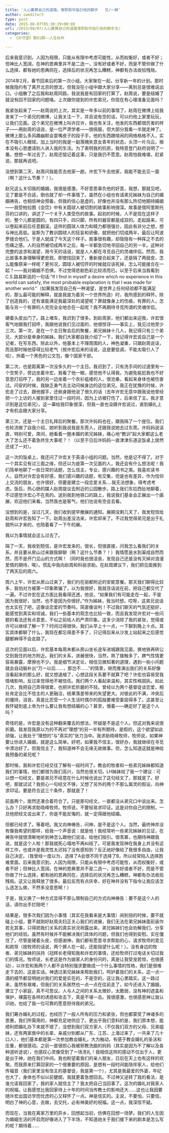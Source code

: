 ```yaml
---
title: '人心筹算自己的道路，惟耶和华指引他的脚步   文/一婷'
author: sweditor3
type: post
date: 2015-08-07T05:30:29+00:00
url: /2015/08/07/人心筹算自己的道路惟耶和华指引他的脚步文/
categories:
  - 《＠守望》第81期——人生标杆

---
```

后来我意识到，人因为局限，只能从有限中考虑可能性，从而权衡好，或者不好；但神比人宽阔，在神的恩典里并不是二选一，没有好或者不好，而是不管你做了什么选择，都有祂的恩典同在，选择后的状况再怎么糟糕，神都有办法收拾残局。

<!--more-->

2014年2月，春节回来后的第一次小组，大家聚在一起，分享新一年的计划。那时候我隐约有了离开北京的想法，但我没在小组中跟大家分享——离别总是很难说出口。小组散了之后我和赵周同路，我说我是有回家的打算了。赵周说，要是结婚了就没有回不回家的问题咯。上次跟你提到的许宏弟兄，你现在有心理准备见面吗？

我紧张起来了——赵周说的上次，其实是一年多以前的事情了，赵周在微博上给我发来了一个弟兄的微博，让我关注一下，并且说有空的话，可以约他上家里玩玩，让我们见面。这个弟兄在微博上叫许应许，我也有关注，他发的东西都很厉害的样子——用赵周的话说，是一位严肃学者——很佩服，但大部分我看一半就走神了。微博上那么多风趣幽默会耍嘴皮子的段子手，他的东西跟喧闹的网络格格不入，实在不吸引人眼球。加上当时的我是一副落魄失意女青年的状态，头顶一片乌云，根本没有心思邀请别人进入我的生活。为了表明我的抗拒，我特意登门赵府说明了一番。想想一年过去了，赵周还惦记着这事，只是我仍不愿意。赵周怕我难堪，赶紧说，那就再说吧。

没想到第二天，赵周问我能否去他家一趟，许宏下午去他家，我能不能去见一面（啊？这什么节奏？！）。

赵兄这么关切我的婚姻，我很是感激，不好意思辜负他的好意，我想，那就见吧，见了要是不合适，倒也就了却一件事情了。虽然在小组也有请弟兄姊妹为自己的婚姻祷告，也相信神会预备，但我的信心是虚的，好像也并没有那么热切地期待婚姻——我受柏拉图《会饮》中有关圆球人被切割的故事影响很深。故事是借阿里斯托芬的口讲的，讲述了一个关于人类受伤的故事。起初的时候，人不是现在这样子的，整个儿都是圆的，有四只手，四只脚，所有的器官都是成双的。走起路来，可以卷起来前后任意翻滚。这样的圆球人体力和精力都很强壮，因此有非分之想，想与神比高低。宙斯为了教训圆球人的狂妄和骄傲，就把他们切成两半，最后让阿波罗缝合他们。于是人就成了今天这个样子。故事很有趣，却隐隐有一种挥之不去的伤痛之感。人的自然被切成两半之后，每一半都急切地寻回自己的另一半。这种对完整的追求和渴望，用今天的话说，就是人人都在寻觅自己的灵魂伴侣。然而，我比故事本身理解得更悲观，即使找回来了，重新接合起来了，还是隔了两层皮，怎么能像原来一样呢？更何况，圆球人被切开的时候就应该死掉，怎么可能接合在一起？——我对婚姻不恐惧，不过觉得悲剧色彩比较浓而已。以至于后来当我看到C.S.路易斯说的一句话:”If I find in myself a desire which no experience in this world can satisfy, the most probable explanation is that I was made for another world.”（如果我发现自己有一种渴望，是世界上任何经验都不能满足的，那么最可能的解释，就是我是为着另一个世界所造）时，我所感到的释怀。除了创造我的，还有谁能满足我最深处的渴望呢？罪就像身上的伤痕，有罪的人，怎能与另一个有罪的人完完全全地合在一起呢？我不再期待寻觅所谓的灵魂伴侣。

硬着头皮出门了。路上堵车，我迟到了很多。到赵周家，他们都出来迎我，许宏很客气地跟我打招呼，我跟他说我们见过面的，他很惊讶——事实上，我见过他至少三次。第一次，是在一个主日聚会后的聚餐，弟兄姊妹十几人，我记得只有三个弟兄，大部分是单身的姊妹。我们大家都自我介绍了一下，我记得许宏说自己是一个记者，在写东西。除此以外，他基本上不理周围的人，神色凝重，只跟赵周说话，而且那时候他穿得比较老气（按许宏后来的话说，这是要低调，不能太吸引人了哈），拎着一个黑色的公文包，像个国家干部。

第二次，也是距离第一次没多久的一个主日。我迟到了，只有洗手间的过道里有一个空凳子，旁边坐着许宏，我看了他一眼，感觉他不认得我，为避免尴尬我也不好意思打招呼了。我的另一边坐着一个衣衫褴褛的人，很沧桑，看起来身体也被伤害过。问安的时候，我缺乏勇气去主动问候身边的这位弟兄。我正在犹豫的时候，许宏走了过去，跟他握手，还俯身跟他说了很久的话（去年许宏无意中跟我说他曾经把一个上访的人接到家里住过一段时间，因为上访被打伤了，后来信了主。我才意识到是这位弟兄）。这一幕给我印象很深，但我一直也没跟许宏说过，直到婚礼上才有机会跟大家分享。

第三次，还是一个主日礼拜后的聚餐。那次许妈妈也在，跟我隔了一个座位。我们也轮流做了自我介绍，她听到我说我是东莞人，还跟我说她去过东莞。许妈妈说话直，特别可爱，席间，她看着一圈未婚的弟兄姊妹，痛心地“教训”起大家都这么老大了怎么还不着急终生大事呢？！（以至于日后许妈妈一直津津乐道这饭桌上居然还成了一对）。

这一次的饭桌上，我还问了许宏关于英语小组的问题。当然，他是记不得了。对于一个其实见有过三面之缘，但还以为是第一次见面的人，我还会有什么想法呢！我们简单地聊了一些日常的话题，怎么信主，专业，感兴趣的书之类。我喜欢读书人，自然对许宏会有好感，我们感兴趣的话题，有交集，但是也有差异，作为信仰上交流的朋友，也许很好，但要是建立一段恋爱关系….我无法想象，得考虑考虑。饭后，热心肠的媒人赵周提议去附近的公园散步。路上我们东拉西扯地聊着，不过感觉许宏心不在焉的。送别我到地铁口的路上，我说我们基金会正展出一个画展，欢迎他们来看。当然我也是客气，他们也说有空会去看。

没想到的是，没过几天，我们收到提早撤展的通知。展期没剩几天了，我发短信给赵周和许宏告知了一下。赵周出差没法来，许宏却来了。不过我觉得弟兄是出于礼貌所以才来的，也陪着看了一下午的展。

我以为事情就会这么过去了。

隔了一天，我收到短信，是许宏发来的，很长，但很直接，问我怎么看我们的关系，并且要从房山过来跟我聊聊（啊？这什么节奏？！）我情愿是水到渠成自然而然，而不是开门见山的方式啊！（同时我也很沮丧，发现自己还是没有灭掉对浪漫爱情的期待，唉）。慌乱中我向赵周和科丽求助。在赵周建议下，我们把见面推到了两天后的周六。

周六上午，许宏从房山过来了，我们约在丽都附近的安妮意餐。那天我们聊得比较多，我怕对方被第一印象欺骗了，以为我很好，我就丑话说在前，把自己都交代了一遍。不过许宏在这方面比我看得还透，他说，“如果我们有可能走在一起，不是因为我很好，当然，也不是因为你很好。”作为姊妹，我当时想，哎呀，这弟兄说话也太实在了吧，这像谈恋爱的节奏吗，简直像谈判！不过我们聊天的气氛还挺好，能感觉到真实和坦诚，我们一些基本的观念也比较一致，而且我发现许宏对一些问题的看法还有点意思，不似之前给人的严肃印象。这多少消除了我的紧张，觉得或许可以继续了解一下？时间过得很快，我们从早上十一点，一下聊到晚上十点。其实具体都聊了什么，我现在都忘得差不多了，只记得后来从沙发上站起来之后感觉腿都麻得不会走路了。

这次的见面以后，许宏基本每周末都从房山坐长途车进城跟我见面，换地铁再转公交到我住的地方附近。我们的关系，进展很快，当然，熟了接触多了，脾气性情更容易暴露，摩擦也不少。我是细节决定论，相信见微知著的道理，遇到一些小问题就会自动脑补出“万一以后……，那岂不……”的情景，继而推演出我们的关系好像没看起来的那么好，就又想退缩了，心想这段关系要不就算了吧？许宏也容易受我情绪影响，反过来觉得他不被信任。我们两个人看起来温和，其实性格固执。如此几次，我把自己弄得很累，也把许宏折磨的不轻。曾经以为两个基督徒谈恋爱，相处肯定会比不信主的人更融洽，结果落差带来的失望更大。对彼此的不满，冲突后的僵持，沮丧，真是比忍受一个人生活时偶尔的孤独要难受委屈得多了。这甚至让我怀疑到底上帝为什么要让我有想结婚的心？甚至，慢着——确定好了是这个人吗？

奇怪的是，许宏是没有这种翻来覆去的想法，怀疑是不是这个人。但这对我来说很折磨。我发现我原以为的不再对”理想“的另一半有所期待，是假的，这个欲望如此顽强，让我处于“理想的”与“真实的”张力当中。我求助晓峰牧师，牧师说，如果神要让你进入婚姻，就是这么简单。好吧，如果我不信主，很好办，我就继续在寻觅中漂泊好了。但我信主了，我知道神不会无缘无故做事。但，怎么知道这就是神给我预备的弟兄呢？

那时候，我和许宏已经交往了解有一段时间了。教会的牧者和一些弟兄姊妹都知道我们的事情，他们都很为我们高兴，当然也很关切。LH姊妹给了我一个建议：可以想一句经文，要是弟兄不经意在什么时候也说出了这句经文了，那就是了。好吧，那就试试？我担心一句经文不够，又想了另外的两个不那么属灵的假设，向神求印证。要是符合这三个条件，那就是了！

前面两个，居然还凑合着符合了。只是那句经文，一直都没从弟兄口中说出来。怎么办？只好再求助晓峰牧师。牧师说，不要轻易求印证。这是对你自己的限制，一旦他把经文说出来了，你是不能反悔的，就一定得跟他结婚。

但都已经求了。等着吧。我又向神祷告，问神，是不是这个人。当然，最终神并没有像我希望的那样，给我一个声音说：就是他！我经常听一些弟兄姊妹的见证，在祷告中就很清晰地听到神怎么跟他们说话，给他们指引。很羡慕，也期待神跟我说，就是这个人啦！那我就死心塌地不再纠结了。可是我发现神在我身上并没有这样工作，也或许是我灵性太迟钝了没有感知到？反正祂好像给了我很多自由，让我自己决定。（我曾经一度以为，选择了A会很不同于选择了B，所以经常陷入选择困难里面。后来我意识到，人因为局限，只能从有限中考虑可能性，从而权衡好，或者不好；但神比人宽阔，在神的恩典里并不是二选一，没有好或者不好，而是不管你做了什么选择，都有祂的恩典同在，选择后的状况再怎么糟糕，神都有办法收拾残局。这又让我释放了很多。最后反而有点庆幸，好在神并没有下指令让我应该怎么选怎么做，不然多没意思啊！）

于是，我又换了一种方式显得不那么限制自己的方式向神祷告：要不是这个人的话，请你出手拦阻吧！

结果是，很多次我们因为小事情（其实在我看来是大事情）闹别扭的时候，要不就碰上小组，要不就刚好赵周夫妇正关心我们的进展，我们无法在弟兄姊妹面前装作若无其事，只得把我们关系的真实状况袒露出来。弟兄姊妹们也会劝解我们，分享他们的经验。虽然有时候并不能解决我们具体的问题，但我们也得到安慰。实在僵住了，尽管是硬着头皮，但感谢神，我们都有愿意寻求帮助的心，请求牧师的意见和疏导（按牧师的话说，两个罪人在一起，还能指望什么呢！）。没有身边的牧者、弟兄姊妹的扶持（冠辉长老得知我和许宏的事情，还给牧师打过电话关切过我们的情况。牧师说，长老这是作为娘家人的身份问的，真是让我受宠若惊，也很感动），以许宏和我两个人都不会特别强求要做成一个什么事情的性格，我们是很难走下去的，这是实话。神透过弟兄姊妹来帮助我们，呵护着我们的关系，这一点一滴的细节都显明祂对我们的爱是实在的，不是空的，这让我心里踏实。这一路过来，虽然有艰难，但我们的关系居然也一点一点在往前走了，如今还进入了婚姻，建立了小家庭，真不可思议。人与人之间的关系太微妙，太脆弱，没有神的遮盖和保护，裸露在各样的诱惑和攻击下，真是不堪一击。我很感激，也很感恩神让我认识祂，也给了我一位可靠的愿意担待我的弟兄。

我们筹办婚礼的过程，也经历了一般人所有的压力和紧张，但也都蒙受了神诸多的恩惠，我们所需用的，神都充足地供应了。更出乎我们意料的是，我们原本想，能顺利把婚礼办下来就不错了，没想到我们双方家人（不仅我们双方的父母、兄弟姐妹，还有两家族中的长辈、亲戚分别都从广东、江苏、上海过来了，一共来了几十口人），他们基本都是第一次参加教会婚礼，大为触动，有感于教会婚礼的圣洁和庄重，都很感动。之前一直很担心我被邪教洗脑的妈妈（其实是因为不了解以及各种道听途说），也感叹心灵像受到了一场洗礼！我相信这样的感动不仅出于人，更是出于神，祂在我们中间。我也盼望着我们的亲人朋友，日后在天上也有这样的欢聚。而我原来打算回家的一个很重要的原因，是想有一段时间能陪伴家人，给他们传福音（我们家里没有信主的基督徒，我是第一个），尤其是我最爱的外婆，年纪也大了，身体也不似以前健朗，我就更着急想回去。不过神又逆转了我的看法，是谁允诺我回家了，我的家人就信主了？我太把自己当回事了。这次的婚礼对我家人的祝福，让我感觉比我回家待上十年的时间当传教士的影响还大……这也让我因要随许宏出国访学而忧虑的心又释怀了一点。神是信实的。主说，不要怕，只要信。明白了神的心意，去做，去交托，必有神美好的祝福。这一点，我深信不疑。

而现在，当我在离家万里的异乡，回想起当初，仿佛在回想一场梦。我们的人生因为婚姻生活的开启而好像进入了下半场，不知道祂关于我们接下来的剧本是怎么写的呢？期待着……